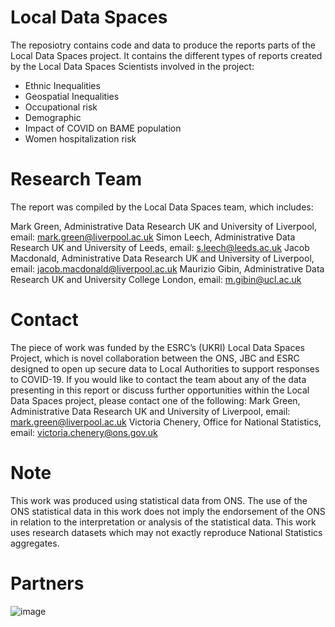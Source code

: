 # Local Data Spaces
The reposiotry contains code and data to produce the reports parts of the Local Data Spaces project.
It contains the different types of reports created by the Local Data Spaces Scientists involved in the project:
* Ethnic Inequalities
* Geospatial Inequalities
* Occupational risk
* Demographic
* Impact of COVID on BAME population
* Women hospitalization risk


# Research Team
The report was compiled by the Local Data Spaces team, which includes:

Mark Green, Administrative Data Research UK and University of Liverpool, email: mark.green@liverpool.ac.uk
Simon Leech, Administrative Data Research UK and University of Leeds, email: s.leech@leeds.ac.uk
Jacob Macdonald, Administrative Data Research UK and University of Liverpool, email: jacob.macdonald@liverpool.ac.uk
Maurizio Gibin, Administrative Data Research UK and University College London, email: m.gibin@ucl.ac.uk

# Contact
The piece of work was funded by the ESRC’s (UKRI) Local Data Spaces Project, which is novel collaboration between the ONS, JBC and ESRC designed to open up secure data to Local Authorities to support responses to COVID-19. If you would like to contact the team about any of the data presenting in this report or discuss further opportunities within the Local Data Spaces project, please contact one of the following:
Mark Green, Administrative Data Research UK and University of Liverpool, email: mark.green@liverpool.ac.uk
Victoria Chenery, Office for National Statistics, email: victoria.chenery@ons.gov.uk

# Note
This work was produced using statistical data from ONS. The use of the ONS statistical data in this work does not imply the endorsement of the ONS in relation to the interpretation or analysis of the statistical data. This work uses research datasets which may not exactly reproduce National Statistics aggregates.

# Partners
![image](https://user-images.githubusercontent.com/10088468/113834067-4be87400-9782-11eb-8a03-175d8fd27046.png)
